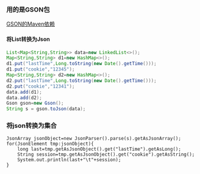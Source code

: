 ### 用的是GSON包
<a href="https://mvnrepository.com/artifact/com.google.code.gson/gson/2.3.1">GSON的Maven依赖</a>   
#### 将List转换为Json
```java
List<Map<String,String>> data=new LinkedList<>();
Map<String,String> d1=new HashMap<>();
d1.put("lastTime",Long.toString(new Date().getTime()));
d1.put("cookie","12345");
Map<String,String> d2=new HashMap<>();
d2.put("lastTime",Long.toString(new Date().getTime()));
d2.put("cookie","12341");
data.add(d1);
data.add(d2);
Gson gson=new Gson();
String s = gson.toJson(data);
```
### 将json转换为集合
```
JsonArray jsonObject=new JsonParser().parse(s).getAsJsonArray();
for(JsonElement tmp:jsonObject){
    long last=tmp.getAsJsonObject().get("lastTime").getAsLong();
    String session=tmp.getAsJsonObject().get("cookie").getAsString();
    System.out.println(last+"\t"+session);
}
```

